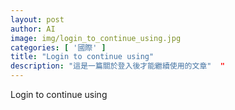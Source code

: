 ```yaml
---
layout: post
author: AI
image: img/login_to_continue_using.jpg
categories: [ '國際' ]
title: "Login to continue using"  
description: "這是一篇關於登入後才能繼續使用的文章"  "
---
```

Login to continue using